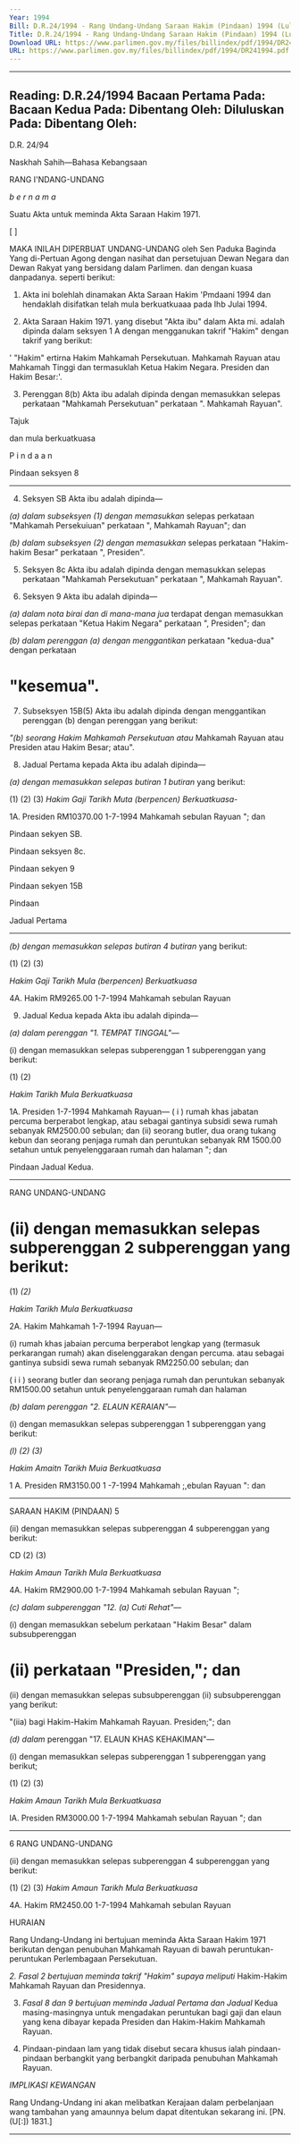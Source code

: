 ```yaml
---
Year: 1994
Bill: D.R.24/1994 - Rang Undang-Undang Saraan Hakim (Pindaan) 1994 (Lulus)
Title: D.R.24/1994 - Rang Undang-Undang Saraan Hakim (Pindaan) 1994 (Lulus)
Download URL: https://www.parlimen.gov.my/files/billindex/pdf/1994/DR241994.pdf
URL: https://www.parlimen.gov.my/files/billindex/pdf/1994/DR241994.pdf
---
```

---
Reading:
D.R.24/1994
Bacaan Pertama Pada:
Bacaan Kedua Pada:
Dibentang Oleh:
Diluluskan Pada:
Dibentang Oleh:
---

D.R. 24/94

Naskhah Sahih—Bahasa Kebangsaan

RANG I'NDANG-UNDANG

_b e r n a m a_

Suatu Akta untuk meminda Akta Saraan Hakim 1971.

[ ]

MAKA INILAH DIPERBUAT UNDANG-UNDANG
oleh Sen Paduka Baginda Yang di-Pertuan Agong
dengan nasihat dan persetujuan Dewan Negara dan
Dewan Rakyat yang bersidang dalam Parlimen. dan
dengan kuasa danpadanya. seperti berikut:

1. Akta ini bolehlah dinamakan Akta Saraan Hakim
'Pmdaani 1994 dan hendaklah disifatkan telah mula
berkuatkuaaa pada Ihb Julai 1994.

2. Akta Saraan Hakim 1971. yang disebut "Akta ibu"
dalam Akta mi. adalah dipinda dalam seksyen 1 A dengan
mengganukan takrif "Hakim" dengan takrif yang
berikut:

' "Hakim" ertirna Hakim Mahkamah
Persekutuan. Mahkamah Rayuan atau Mahkamah
Tinggi dan termasuklah Ketua Hakim Negara.
Presiden dan Hakim Besar:'.

3. Perenggan 8(b) Akta ibu adalah dipinda dengan
memasukkan selepas perkataan "Mahkamah
Persekutuan" perkataan ". Mahkamah Rayuan".


Tajuk

dan mula
berkuatkuasa

P i n d a a n

Pindaan
seksyen 8


-----

4. Seksyen SB Akta ibu adalah dipinda—

_(a) dalam subseksyen (1) dengan memasukkan_
selepas perkataan "Mahkamah Persekuiuan"
perkataan ", Mahkamah Rayuan"; dan

_(b) dalam subseksyen (2) dengan memasukkan_
selepas perkataan "Hakim-hakim Besar"
perkataan ", Presiden".

5. Seksyen 8c Akta ibu adalah dipinda dengan
memasukkan selepas perkataan "Mahkamah
Persekutuan" perkataan ", Mahkamah Rayuan".

6. Seksyen 9 Akta ibu adalah dipinda—

_(a) dalam nota birai dan di mana-mana jua_
terdapat dengan memasukkan selepas
perkataan "Ketua Hakim Negara" perkataan
", Presiden"; dan

_(b) dalam perenggan (a) dengan menggantikan_
perkataan "kedua-dua" dengan perkataan
# "kesemua".

7. Subseksyen 15B(5) Akta ibu adalah dipinda dengan
menggantikan perenggan (b) dengan perenggan yang
berikut:

_"(b) seorang Hakim Mahkamah Persekutuan atau_
Mahkamah Rayuan atau Presiden atau Hakim Besar;
atau".

8. Jadual Pertama kepada Akta ibu adalah dipinda—

_(a) dengan memasukkan selepas butiran 1 butiran_
yang berikut:

(1) (2) (3)
_Hakim_ _Gaji_ _Tarikh Muta_
_(berpencen)_ _Berkuatkuasa-_

1A. Presiden RM10370.00 1-7-1994
Mahkamah sebulan
Rayuan "; dan


Pindaan
sekyen SB.

Pindaan
seksyen 8c.

Pindaan
sekyen 9

Pindaan
sekyen 15B

Pindaan

Jadual
Pertama


-----

_(b) dengan memasukkan selepas butiran 4 butiran_
yang berikut:

(1) (2) (3)

_Hakim_ _Gaji_ _Tarikh Mula_
_(berpencen)_ _Berkuatkuasa_

4A. Hakim RM9265.00 1-7-1994
Mahkamah sebulan
Rayuan

9. Jadual Kedua kepada Akta ibu adalah dipinda—

_(a) dalam perenggan "1. TEMPAT TINGGAL"—_

(i) dengan memasukkan selepas subperenggan 1 subperenggan yang berikut:

(1) (2)

_Hakim_ _Tarikh_
_Mula_
_Berkuatkuasa_

1A. Presiden 1-7-1994
Mahkamah
Rayuan—
( i ) rumah khas
jabatan percuma
berperabot
lengkap, atau
sebagai gantinya
subsidi sewa
rumah sebanyak
RM2500.00
sebulan; dan
(ii) seorang butler,
dua orang
tukang kebun
dan seorang
penjaga rumah
dan peruntukan
sebanyak
RM 1500.00
setahun untuk
penyelenggaraan
rumah dan
halaman "; dan


Pindaan
Jadual
Kedua.


-----

RANG UNDANG-UNDANG

# (ii) dengan memasukkan selepas subperenggan 2 subperenggan yang berikut:

(1) _(2)_

_Hakim_ _Tarikh_
_Mula_
_Berkuatkuasa_

2A. Hakim Mahkamah 1-7-1994
Rayuan—

(i) rumah khas
jabaian percuma
berperabot lengkap
yang (termasuk
perkarangan
rumah) akan diselenggarakan
dengan percuma.
atau sebagai
gantinya subsidi
sewa rumah
sebanyak
RM2250.00
sebulan; dan

( i i ) seorang butler
dan seorang
penjaga rumah
dan peruntukan
sebanyak
RM1500.00
setahun untuk
penyelenggaraan
rumah dan
halaman

_(b) dalam perenggan "2. ELAUN KERAIAN"—_

(i) dengan memasukkan selepas
subperenggan 1 subperenggan yang
berikut:

_(l)_ _(2)_ _(3)_

_Hakim_ _Amaitn_ _Tarikh Muia_
_Berkuatkuasa_

1 A. Presiden RM3150.00 1 -7-1994
Mahkamah ;,ebulan
Rayuan ": dan


-----

SARAAN HAKIM (PINDAAN) 5

(ii) dengan memasukkan selepas
subperenggan 4 subperenggan yang
berikut:

CD (2) (3)

_Hakim_ _Amaun_ _Tarikh Mula_
_Berkuatkuasa_

4A. Hakim RM2900.00 1-7-1994
Mahkamah sebulan
Rayuan ";

_(c) dalam subperenggan "12. (a) Cuti Rehat"—_

(i) dengan memasukkan sebelum perkataan
"Hakim Besar" dalam subsubperenggan
# (ii) perkataan "Presiden,"; dan

(ii) dengan memasukkan selepas subsubperenggan (ii) subsubperenggan yang
berikut:

"(iia) bagi Hakim-Hakim Mahkamah Rayuan.
Presiden;"; dan

_(d) dalam_ perenggan "17. ELAUN KHAS
KEHAKIMAN"—

(i) dengan memasukkan selepas
subperenggan 1 subperenggan yang
berikut;

(1) (2) (3)

_Hakim_ _Amaun_ _Tarikh Mula_
_Berkuatkuasa_

IA. Presiden RM3000.00 1-7-1994
Mahkamah sebulan
Rayuan "; dan


-----

6 RANG UNDANG-UNDANG

(ii) dengan memasukkan selepas
subperenggan 4 subperenggan yang
berikut:

(1) (2) (3)
_Hakim_ _Amaun_ _Tarikh Mula_
_Berkuatkuasa_

4A. Hakim RM2450.00 1-7-1994
Mahkamah sebulan
Rayuan

HURAIAN

Rang Undang-Undang ini bertujuan meminda Akta Saraan Hakim
1971 berikutan dengan penubuhan Mahkamah Rayuan di bawah
peruntukan-peruntukan Perlembagaan Persekutuan.

_2._ _Fasal 2 bertujuan meminda takrif "Hakim" supaya meliputi_
Hakim-Hakim Mahkamah Rayuan dan Presidennya.

3. _Fasal 8 dan 9 bertujuan meminda Jadual Pertama dan Jadual_
Kedua masing-masingnya untuk mengadakan peruntukan bagi gaji
dan elaun yang kena dibayar kepada Presiden dan Hakim-Hakim
Mahkamah Rayuan.

4. Pindaan-pindaan lam yang tidak disebut secara khusus ialah
pindaan-pindaan berbangkit yang berbangkit daripada penubuhan
Mahkamah Rayuan.

_IMPLIKASI_ _KEWANGAN_

Rang Undang-Undang ini akan melibatkan Kerajaan dalam
perbelanjaan wang tambahan yang amaunnya belum dapat
ditentukan sekarang ini. [PN. (U[:]) 1831.]


-----

